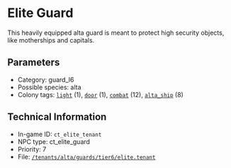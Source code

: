 # Elite Guard

This heavily equipped alta guard is meant to protect high security objects, like motherships and capitals.

## Parameters

- Category: guard_l6
- Possible species: alta
- Colony tags: [`light`](https://ceterai.github.io/MyEnternia/Wiki/Tags/Light) (1), [`door`](https://ceterai.github.io/MyEnternia/Wiki/Tags/Door) (1), [`combat`](https://ceterai.github.io/MyEnternia/Wiki/Tags/Combat) (12), [`alta_ship`](https://ceterai.github.io/MyEnternia/Wiki/Tags/AltaShip) (8)

## Technical Information

- In-game ID: `ct_elite_tenant`
- NPC type: ct_elite_guard
- Priority: 7
- File: [`/tenants/alta/guards/tier6/elite.tenant`](https://github.com/Ceterai/Enternia/blob/main/tenants/alta/guards/tier6/elite.tenant)
